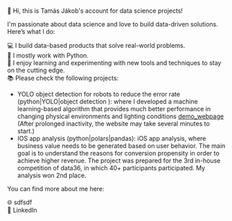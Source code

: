 👋 Hi, this is Tamás Jákob's account for data science projects!

I'm passionate about data science and love to build data-driven solutions. Here’s what I do:

💻 I build data-based products that solve real-world problems.  
🔧 I mostly work with Python.  
🌱 I enjoy learning and experimenting with new tools and techniques to stay on the cutting edge.  
📚 Please check the following projects:
- YOLO object detection for robots to reduce the error rate (python|YOLO|object detection ): where I developed a machine learning-based algorithm that provides much better performance in changing physical environments and lighting conditions [demo_webpage](https://fiokapp.streamlit.app/) (After prolonged inactivity, the website may take several minutes to start.)
- IOS app analysis (python|polars|pandas): iOS app analysis, where business value needs to be generated based on user behavior. The main goal is to understand the reasons for conversion propensity in order to achieve higher revenue. The project was prepared for the 3rd in-house competition of data36, in which 40+ participants participated. My analysis won 2nd place.

You can find more about me here:  

🌐 sdfsdf  
🔗 LinkedIn  
